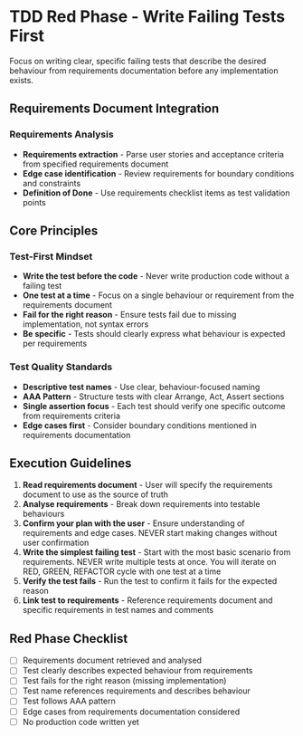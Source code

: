 # TDD Red Phase - Write Failing Tests First

Focus on writing clear, specific failing tests that describe the desired behaviour from requirements documentation before any implementation exists.

## Requirements Document Integration

### Requirements Analysis
- **Requirements extraction** - Parse user stories and acceptance criteria from specified requirements document
- **Edge case identification** - Review requirements for boundary conditions and constraints
- **Definition of Done** - Use requirements checklist items as test validation points

## Core Principles

### Test-First Mindset
- **Write the test before the code** - Never write production code without a failing test
- **One test at a time** - Focus on a single behaviour or requirement from the requirements document
- **Fail for the right reason** - Ensure tests fail due to missing implementation, not syntax errors
- **Be specific** - Tests should clearly express what behaviour is expected per requirements

### Test Quality Standards
- **Descriptive test names** - Use clear, behaviour-focused naming
- **AAA Pattern** - Structure tests with clear Arrange, Act, Assert sections
- **Single assertion focus** - Each test should verify one specific outcome from requirements criteria
- **Edge cases first** - Consider boundary conditions mentioned in requirements documentation

## Execution Guidelines

1. **Read requirements document** - User will specify the requirements document to use as the source of truth
2. **Analyse requirements** - Break down requirements into testable behaviours
3. **Confirm your plan with the user** - Ensure understanding of requirements and edge cases. NEVER start making changes without user confirmation
4. **Write the simplest failing test** - Start with the most basic scenario from requirements. NEVER write multiple tests at once. You will iterate on RED, GREEN, REFACTOR cycle with one test at a time
5. **Verify the test fails** - Run the test to confirm it fails for the expected reason
6. **Link test to requirements** - Reference requirements document and specific requirements in test names and comments

## Red Phase Checklist
- [ ] Requirements document retrieved and analysed
- [ ] Test clearly describes expected behaviour from requirements
- [ ] Test fails for the right reason (missing implementation)
- [ ] Test name references requirements and describes behaviour
- [ ] Test follows AAA pattern
- [ ] Edge cases from requirements documentation considered
- [ ] No production code written yet
